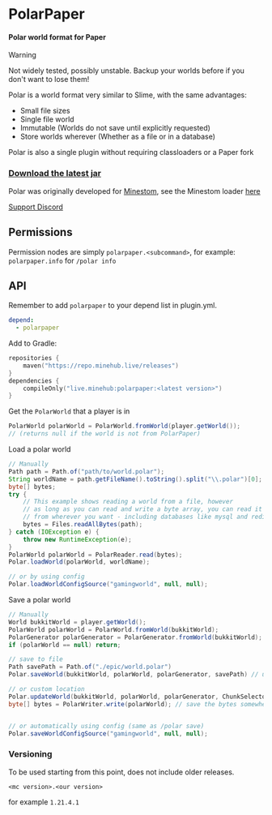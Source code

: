 # PolarPaper
#### Polar world format for Paper

> [!WARNING]  
> Not widely tested, possibly unstable. Backup your worlds before if you don't want to lose them!

Polar is a world format very similar to Slime, with the same advantages:
 - Small file sizes
 - Single file world
 - Immutable (Worlds do not save until explicitly requested)
 - Store worlds wherever (Whether as a file or in a database)

Polar is also a single plugin without requiring classloaders or a Paper fork

### [Download the latest jar](https://github.com/MinehubMC/PolarPaper/releases/latest)

Polar was originally developed for [Minestom](https://github.com/Minestom/Minestom), see the Minestom loader [here](https://github.com/hollow-cube/polar)

[Support Discord](https://discord.gg/5MrPmKqS7p)

## Permissions
Permission nodes are simply `polarpaper.<subcommand>`, for example: `polarpaper.info` for `/polar info`

## API
Remember to add `polarpaper` to your depend list in plugin.yml.
```yml
depend:
  - polarpaper
```

Add to Gradle:
```kts
repositories {
    maven("https://repo.minehub.live/releases")
}
dependencies {
    compileOnly("live.minehub:polarpaper:<latest version>")
}
```

Get the `PolarWorld` that a player is in
```java
PolarWorld polarWorld = PolarWorld.fromWorld(player.getWorld());
// (returns null if the world is not from PolarPaper)
```

Load a polar world
```java
// Manually
Path path = Path.of("path/to/world.polar");
String worldName = path.getFileName().toString().split("\\.polar")[0];
byte[] bytes;
try {
    // This example shows reading a world from a file, however
    // as long as you can read and write a byte array, you can read it
    // from wherever you want - including databases like mysql and redis!
    bytes = Files.readAllBytes(path);
} catch (IOException e) {
    throw new RuntimeException(e);
}
PolarWorld polarWorld = PolarReader.read(bytes);
Polar.loadWorld(polarWorld, worldName);

// or by using config
Polar.loadWorldConfigSource("gamingworld", null, null);
```

Save a polar world
```java
// Manually
World bukkitWorld = player.getWorld();
PolarWorld polarWorld = PolarWorld.fromWorld(bukkitWorld);
PolarGenerator polarGenerator = PolarGenerator.fromWorld(bukkitWorld);
if (polarWorld == null) return;

// save to file
Path savePath = Path.of("./epic/world.polar")
Polar.saveWorld(bukkitWorld, polarWorld, polarGenerator, savePath) // update the chunks and save to file

// or custom location
Polar.updateWorld(bukkitWorld, polarWorld, polarGenerator, ChunkSelector.all(), 0, 0) // update the chunks
byte[] bytes = PolarWriter.write(polarWorld); // save the bytes somewhere


// or automatically using config (same as /polar save)
Polar.saveWorldConfigSource("gamingworld", null, null);
```

### Versioning
To be used starting from this point, does not include older releases.

`<mc version>.<our version>`

for example `1.21.4.1`
